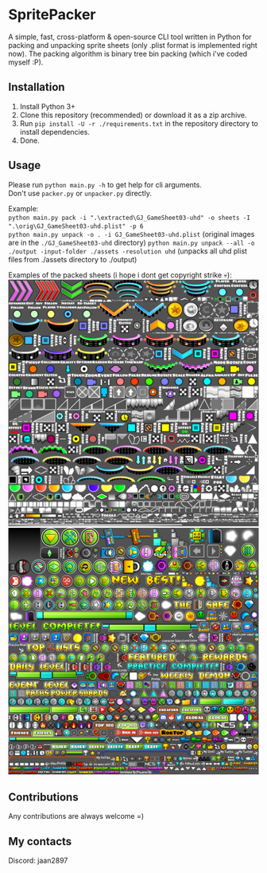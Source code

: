 # SpritePacker

A simple, fast, cross-platform & open-source CLI tool written in Python for packing and unpacking sprite sheets (only .plist format is implemented right now). The packing algorithm is binary tree bin packing (which i've coded myself :<remove-github-emojis>P).

## Installation

1. Install Python 3+
2. Clone this repository (recommended) or download it as a zip archive.
3. Run `pip install -U -r ./requirements.txt` in the repository directory to install dependencies.
4. Done.

## Usage

Please run `python main.py -h` to get help for cli arguments.  
Don't use `packer.py` or `unpacker.py` directly.

Example:  
`python main.py pack -i ".\extracted\GJ_GameSheet03-uhd" -o sheets -I ".\orig\GJ_GameSheet03-uhd.plist" -p 6`  
`python main.py unpack -o . -i GJ_GameSheet03-uhd.plist` (original images are in the `./GJ_GameSheet03-uhd` directory)
`python main.py unpack --all -o ./output -input-folder ./assets -resolution uhd` (unpacks all uhd plist files from ./assets directory to ./output)

Examples of the packed sheets (i hope i dont get copyright strike :skull:):
![GJ_GameSheet02-uhd](assets/GJ_GameSheet02-uhd.png)
![GJ_GameSheet03-uhd](assets/GJ_GameSheet03-uhd.png)

## Contributions

Any contributions are always welcome =)

## My contacts

Discord: jaan2897
